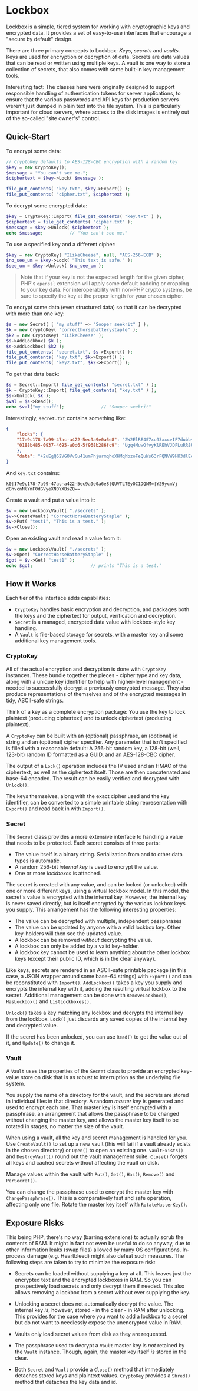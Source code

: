 # Lockbox

Lockbox is a simple, tiered system for working with cryptographic keys and 
encrypted data. It provides a set of easy-to-use interfaces that encourage
a "secure by default" design.

There are three primary concepts to Lockbox: *Keys*, *secrets* and *vaults*.
Keys are used for encryption or decryption of data. Secrets are data values 
that can be read or written using multiple keys. A vault is one way to store
a collection of secrets, that also comes with some built-in key management 
tools.

Interesting fact: The classes here were originally designed to support 
responsible handling of authentication tokens for server applications, to
ensure that the various passwords and API keys for production servers weren't 
just dumped in plain text into the file system. This is particularly important
for cloud servers, where access to the disk images is entirely out of the 
so-called "site owner's" control.

## Quick-Start

To encrypt some data:

```php
// CryptoKey defaults to AES-128-CBC encryption with a random key
$key = new CryptoKey();
$message = "You can't see me.";
$ciphertext = $key->Lock( $message );

file_put_contents( "key.txt", $key->Export() );
file_put_contents( "cipher.txt", $ciphertext );
```

To decrypt some encrypted data:

```php
$key = CryptoKey::Import( file_get_contents( "key.txt" ) );
$ciphertext = file_get_contents( "cipher.txt" );
$message = $key->Unlock( $ciphertext );
echo $message; 			// "You can't see me."
```

To use a specified key and a different cipher:

```php
$key = new CryptoKey( "ILikeCheese", null, "AES-256-ECB" );
$no_see_um = $key->Lock( "This text is safe." );
$see_um = $key->Unlock( $no_see_um );
```

> Note that if your key is not the expected length for the given cipher, PHP's
`openssl` extension will apply some default padding or cropping to your key
data. For interoperability with non-PHP crypto systems, be sure to specify the 
key at the proper length for your chosen cipher.

To encrypt some data (even structured data) so that it can be decrypted with 
more than one key:

```php
$s = new Secret( [ "my stuff" => "Sooper seekrit" ] );
$k = new CryptoKey( "correcthorsebatterystaple" );
$k2 = new CryptoKey( "ILikeCheese" );
$s->AddLockbox( $k );
$s->AddLockbox( $k2 );
file_put_contents( "secret.txt", $s->Export() );
file_put_contents( "key.txt", $k->Export() );
file_put_contents( "key2.txt", $k2->Export() );
```

To get that data back:

```php
$s = Secret::Import( file_get_contents( "secret.txt" ) );
$k = CryptoKey::Import( file_get_contents( "key.txt" ) );
$s->Unlock( $k );
$val = $s->Read();
echo $val["my stuff"]; 				// "Sooper seekrit"
```

Interestingly, `secret.txt` contains something like:

```json
{
    "locks": {
	"17e9c178-7a99-47ac-a422-5ec9a9e0a6e8": "2W2ElRE4S7xu93xxcvIF7dubb+46YhgZKDS3Lnztc7YDL+Had4nNIRqZ03jzW8w1IaZtMAudFTQFLejVYMwDeHnpHotBR5UBo0TZq4jgW2hetGbahLOpni3hhwbU9at8By34Dj53UfK84pXyOe2RH90+b/vL9OLAD51hupsbI2TlKPjCsys8V3EhaIz0a57yCKhAyMarZkyklRKvFYvbKw==",
	"0188b485-0937-4695-a0d6-5f968b286fc9": "Ugq4MuwOfvyKlREhVJDFLuRR8U7O6y0e3KYD2Gllk4QC0EaC2MJDtJ9yCkePF49zsukgmjSpHvhAjg1ZN3yWEOR8DE3kDY8rai9RC1LRRC0iK2nTg7DqCsvUV57nY1mG5MVpW8LXAirjRtCasj2yJu1D1JY0U06hXpSDoVzaLSFqPoRoSAI231SwISgnqhLCUEt7L7LGwIt3voMehH6wxg=="
    },
    "data": "+2uEgQ52VGOVvGu41umPhjurmqhoXHMqhbzoFeQuWs63rFQNVW9HK3dlEddEyZfoe+lXT2M5MElUfdXF1vWZ8mLiorVkN8N+Waz6YeyZ3CePpYPNsZT9yMCWAQNwnTjU"
}
```

And `key.txt` contains:

```
k0|17e9c178-7a99-47ac-a422-5ec9a9e0a6e8|QUVTLTEyOC1DQkM=|Y29ycmVj
dGhvcnNlYmF0dGVyeXN0YXBsZQ==
```

Create a vault and put a value into it:

```php
$v = new Lockbox\Vault( "./secrets" );
$v->CreateVault( "CorrectHorseBatteryStaple" );
$v->Put( "test1", "This is a test." );
$v->Close();
```

Open an existing vault and read a value from it:

```php
$v = new Lockbox\Vault( "./secrets" );
$v->Open( "CorrectHorseBatteryStaple" );
$got = $v->Get( "test1" );
echo $got;						// prints "This is a test."
```

## How it Works

Each tier of the interface adds capabilities:

  * `CryptoKey` handles basic encryption and decryption, and packages both the
    keys and the ciphertext for output, verification and decryption.
  * `Secret` is a managed, encrypted data value with lockbox-style key 
    handling.
  * A `Vault` is file-based storage for secrets, with a master key and some
    additional key management tools.

### CryptoKey

All of the actual encryption and decryption is done with `CryptoKey` instances. 
These bundle together the pieces - cipher type and key data, along with a 
unique key identifier to help with higher-level management - needed to 
successfully decrypt a previously encrypted message. They also produce 
representations of themselves and of the encrypted messages in tidy, 
ASCII-safe strings.

Think of a key as a complete encryption package: You use the key to lock 
plaintext (producing ciphertext) and to unlock ciphertext (producing plaintext).

A `CryptoKey` can be built with an (optional) passphrase, an (optional) id
string and an (optional) cipher specifier. Any parameter that isn't 
specified is filled with a reasonable default: A 256-bit random key, a 128-bit 
(well, 123-bit) random ID formatted as a GUID, and an AES-128-CBC cipher.

The output of a `Lock()` operation includes the IV used and an HMAC of the 
ciphertext, as well as the ciphertext itself. Those are then concatenated and 
base-64 encoded. The result can be easily verified and decrypted with 
`Unlock()`.

The keys themselves, along with the exact cipher used and the key identifier,
can be converted to a simple printable string representation with `Export()`
and read back in with `Import()`. 

### Secret

The `Secret` class provides a more extensive interface to handling a value that 
needs to be protected. Each secret consists of three parts:

  * The value itself is a binary string. Serialization from and to other data
    types is automatic.
  * A random 256-bit *internal key* is used to encrypt the value.
  * One or more *lockboxes* is attached.

The secret is created with any value, and can be locked (or unlocked) with one 
or more different keys, using a virtual lockbox model. In this model, the 
secret's value is encrypted with the internal key. However, the 
internal key is never saved directly, but is itself encrypted by the various 
lockbox keys you supply. This arrangement has the following interesting 
properties:

  * The value can be decrypted with multiple, independent passphrases
  * The value can be updated by anyone with a valid lockbox key. Other 
    key-holders will then see the updated value.
  * A lockbox can be removed *without* decrypting the value.
  * A lockbox can only be added by a valid key-holder.
  * A lockbox key cannot be used to learn anything about the other lockbox keys
    (except their public ID, which is in the clear anyway).

Like keys, secrets are rendered in an ASCII-safe printable package (in this
case, a JSON wrapper around some base-64 strings) with `Export()` and can be
reconstituted with `Import()`. `AddLockbox()` takes a key you supply and 
encrypts the internal key with it, adding the resulting virtual lockbox to the
secret. Additional management can be done with `RemoveLockbox()`, 
`HasLockbox()` and `ListLockboxes()`. 

`Unlock()` takes a key matching any lockbox and decrypts the internal key from 
the lockbox. `Lock()` just discards any saved copies of the internal key and 
decrypted value. 

If the secret has been unlocked, you can use `Read()` to get the value out of 
it, and `Update()` to change it.

### Vault

A `Vault` uses the properties of the `Secret` class to provide an encrypted
key-value store on disk that is as robust to interruption as the underlying 
file system. 

You supply the name of a directory for the vault, and the secrets are stored in 
individual files in that directory. A random 
*master key* is generated and used to encrypt each one. That
master key is itself encrypted with a passphrase, an arrangement that allows the
passphrase to be changed without changing the master key, and allows the master
key itself to be rotated in stages, no matter the size of the vault.

When using a vault, all the key and secret management is handled for you. Use
`CreateVault()` to set up a new vault (this will fail if a vault already 
exists in the chosen directory) or `Open()` to open an existing one. 
`VaultExists()` and `DestroyVault()` round out the vault management suite.
`Close()` forgets all keys and cached secrets without affecting the vault
on disk.

Manage values within the vault with `Put()`, `Get()`, `Has()`, `Remove()` and
`PerSecret()`.

You can change the passphrase used to encrypt the master key with 
`ChangePassphrase()`. This is a comparatively fast and safe operation, affecting
only one file. Rotate the master key itself with `RotateMasterKey()`.

## Exposure Risks

This being PHP, there's no way (barring extensions) to actually scrub the 
contents of RAM. It might in fact not even be useful to do so anyway, due to 
other information leaks (swap files) allowed by many OS configurations. 
In-process damage (e.g. Heartbleed) might also defeat such measures. The 
following steps are taken to try to minimize the exposure risk:

  * Secrets can be loaded without supplying a key at all. This leaves just the
    encrypted text and the encrypted lockboxes in RAM. So you can prospectively
    load secrets and only decrypt them if needed. This also allows removing a
    lockbox from a secret without ever supplying the key.

  * Unlocking a secret does not automatically decrypt the value. The internal 
    key *is*, however, stored - in the clear - in RAM after unlocking. This 
    provides for the case where you want to add a lockbox to a secret but do
    not want to needlessly expose the unencrypted value in RAM.

  * Vaults only load secret values from disk as they are requested.

  * The passphrase used to decrypt a `Vault` master key is *not* retained by
    the `Vault` instance. Though, again, the master key itself *is* stored
    in the clear.

  * Both `Secret` and `Vault` provide a `Close()` method that immediately 
    detaches stored keys and plaintext values. `CryptoKey` provides a `Shred()`
    method that detaches the key data and id.


